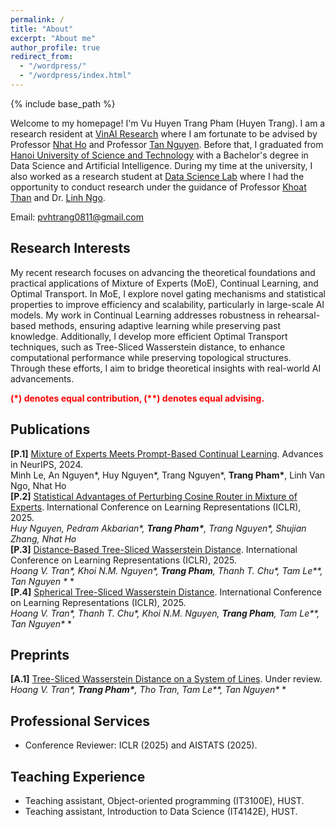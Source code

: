 ```yaml
---
permalink: /
title: "About"
excerpt: "About me"
author_profile: true
redirect_from: 
  - "/wordpress/"
  - "/wordpress/index.html"
---
```


{% include base_path %}

   
Welcome to my homepage! I'm Vu Huyen Trang Pham (Huyen Trang). I am a research resident at [VinAI Research](https://www.vinai.io/) where I am fortunate to be advised by Professor [Nhat Ho](https://nhatptnk8912.github.io/) and Professor [Tan Nguyen](https://tanmnguyen89.github.io/). Before that, I graduated from [Hanoi University of Science and Technology](https://hust.edu.vn/) with a Bachelor's degree in Data Science and Artificial Intelligence. During my time at the university, I also worked as a research student at [Data Science Lab](http://ds.soict.hust.edu.vn/) where I had the opportunity to conduct research under the guidance of Professor [Khoat Than](https://users.soict.hust.edu.vn/khoattq/) and Dr. [Linh Ngo](https://users.soict.hust.edu.vn/linhnv/).

Email: pvhtrang0811@gmail.com
## Research Interests 
My recent research focuses on advancing the theoretical foundations and practical applications of Mixture of Experts (MoE), Continual Learning, and Optimal Transport. In MoE, I explore novel gating mechanisms and statistical properties to improve efficiency and scalability, particularly in large-scale AI models. My work in Continual Learning addresses robustness in rehearsal-based methods, ensuring adaptive learning while preserving past knowledge. Additionally, I develop more efficient Optimal Transport techniques, such as Tree-Sliced Wasserstein distance, to enhance computational performance while preserving topological structures. Through these efforts, I aim to bridge theoretical insights with real-world AI advancements.

<span style="color:red"> **(\*) denotes equal contribution, (\**) denotes equal advising.** </span> <br/>

## Publications
**[P.1]** [Mixture of Experts Meets Prompt-Based Continual Learning](https://arxiv.org/abs/2405.14124). Advances in NeurIPS, 2024. <br/>
Minh Le, An Nguyen\*, Huy Nguyen\*, Trang Nguyen\*, __Trang Pham\*__, Linh Van Ngo, Nhat Ho<br/>
**[P.2]** [Statistical Advantages of Perturbing Cosine Router in Mixture of Experts](https://arxiv.org/abs/2405.14131). International Conference on Learning Representations (ICLR), 2025. <br/>
*Huy Nguyen, Pedram Akbarian\*, __Trang Pham\*__, Trang Nguyen\*, Shujian Zhang, Nhat Ho*<br/>
**[P.3]** [Distance-Based Tree-Sliced Wasserstein Distance](https://openreview.net/forum?id=OiQttMHwce). International Conference on Learning Representations (ICLR), 2025. <br/>
*Hoang V. Tran\*, Khoi N.M. Nguyen\*, __Trang Pham__, Thanh T. Chu\*, Tam Le\*\*, Tan Nguyen \** *<br/>
**[P.4]** [Spherical Tree-Sliced Wasserstein Distance](https://openreview.net/forum?id=OiQttMHwce). International Conference on Learning Representations (ICLR), 2025. <br/>
*Hoang V. Tran\*, Thanh T. Chu\*, Khoi N.M. Nguyen, __Trang Pham__, Tam Le\*\*, Tan Nguyen\** *<br/>

## Preprints
**[A.1]** [Tree-Sliced Wasserstein Distance on a System of Lines](https://arxiv.org/abs/2406.13725). Under review. <br/>
*Hoang V. Tran\*, __Trang Pham\*__, Tho Tran, Tam Le\*\*, Tan Nguyen\** *<br/>

## Professional Services
- Conference Reviewer: ICLR (2025) and AISTATS (2025).

## Teaching Experience
- Teaching assistant, Object-oriented programming (IT3100E), HUST.
- Teaching assistant, Introduction to Data Science (IT4142E), HUST.

